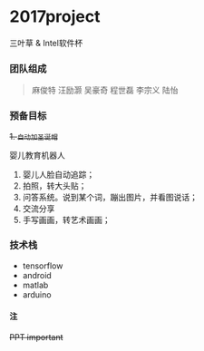 # 2017project
三叶草 & Intel软件杯

### 团队组成
> 麻俊特
汪励灏
吴豪奇
程世磊
李宗义
陆怡

### 预备目标
~~1. ``自动加圣诞帽``~~

婴儿教育机器人
1. 婴儿人脸自动追踪；
2. 拍照，转大头贴；
3. 问答系统。说到某个词，蹦出图片，并看图说话；
4. 交流分享
5. 手写画画，转艺术画画；

### 技术栈
- tensorflow
- android
- matlab
- arduino

#### 注
~~PPT important~~
